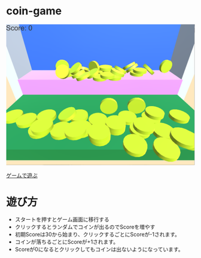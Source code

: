 # coin-game

![ゲーム画面](images/koin.png)

<a href="https://cat4937.github.io/coin-game/" target="_blank">ゲームで遊ぶ</a>

# 遊び方
- スタートを押すとゲーム画面に移行する
- クリックするとランダムでコインが出るのでScoreを増やす
- 初期Scoreは30から始まり、クリックするごとにScoreが-1されます。
- コインが落ちるごとにScoreが+1されます。
- Scoreが0になるとクリックしてもコインは出ないようになっています。
